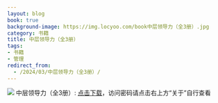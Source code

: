 ```yaml
---
layout: blog
book: true
background-image: https://img.locyoo.com/book中层领导力（全3册）.jpg
category: 书籍
title: 中层领导力（全3册）
tags:
- 书籍
- 管理
redirect_from:
  - /2024/03/中层领导力（全3册）/
---
```

![](https://img.locyoo.com/book中层领导力（全3册）.jpg)
中层领导力（全3册）: <a name = "ref1" href="https://089m.com/f/50983618-1272781346-2bc582?p=3619">点击下载</a>，访问密码请点击右上方“关于”自行查看